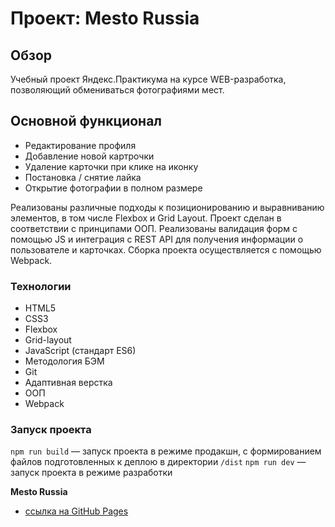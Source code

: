 # Проект: Mesto Russia

## Обзор

Учебный проект Яндекс.Практикума на курсе WEB-разработка, позволяющий обмениваться фотографиями мест.

## Основной функционал

- Редактирование профиля
- Добавление новой картрочки
- Удаление карточки при клике на иконку
- Постановка / снятие лайка
- Открытие фотографии в полном размере

Реализованы различные подходы к позиционированию и выравниванию элементов, в том числе Flexbox и Grid Layout. Проект сделан в соответствии с принципами ООП. Реализованы валидация форм с помощью JS и интеграция с REST API для получения информации о пользователе и карточках. Сборка проекта осуществляется с помощью Webpack.

### Технологии

- HTML5
- CSS3
- Flexbox
- Grid-layout
- JavaScript (стандарт ES6)
- Методология БЭМ
- Git
- Адаптивная верстка
- ООП
- Webpack

### Запуск проекта

`npm run build` — запуск проекта в режиме продакшн, с формированием файлов подготовленных к деплою в директории `/dist`
`npm run dev` — запуск проекта в режиме разработки

**Mesto Russia**

- [ссылка на GitHub Pages](https://KarpovYuri.github.io/mesto/index.html)
